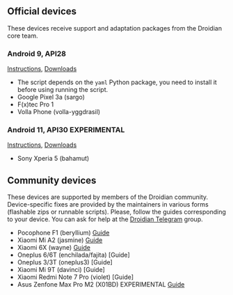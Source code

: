 ## Official devices
These devices receive support and adaptation packages from the Droidian core team.
### Android 9, API28
[Instructions](https://github.com/droidian-images/rootfs-api28gsi-all), [Downloads](https://github.com/droidian-images/rootfs-api28gsi-all/releases)
- The script depends on the `yaml` Python package, you need to install it before using running the script.
- Google Pixel 3a (sargo)
- F(x)tec Pro 1
- Volla Phone (volla-yggdrasil)

### Android 11, API30 EXPERIMENTAL
[Instructions](https://github.com/droidian-images/rootfs-api30gsi-all), [Downloads](https://github.com/droidian-images/rootfs-api30gsi-all/releases)
- Sony Xperia 5 (bahamut)

## Community devices
These devices are supported by members of the Droidian community. Device-specific fixes are provided by the maintainers in various forms (flashable zips or runnable scripts). Please, follow the guides corresponding to your device. You can ask for help at the [Droidian Telegram](https://t.me/droidianlinux) group.
- Pocophone F1 (beryllium) [Guide](https://github.com/Unofficial-droidian-for-pocof1/droidian-beryllium-guide/tree/update)
- Xiaomi Mi A2 (jasmine) [Guide](https://github.com/thomashastings/droidian-jasmine-guide)
- Xiaomi 6X (wayne) [Guide](https://github.com/thomashastings/droidian-wayne-guide)
- Oneplus 6/6T (enchilada/fajita) [Guide]
- Oneplus 3/3T (oneplus3) [Guide]
- Xiaomi Mi 9T (davinci) [Guide]
- Xiaomi Redmi Note 7 Pro (violet) [Guide]
- Asus Zenfone Max Pro M2 (X01BD) EXPERIMENTAL [Guide](https://github.com/thomashastings/droidian-x01bd-guide)

